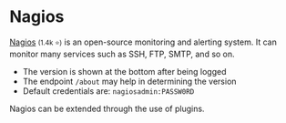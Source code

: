 # Nagios

<div class="row row-cols-lg-2"><div>

[Nagios](https://github.com/NagiosEnterprises/nagioscore) <small>(1.4k ⭐)</small> is an open-source monitoring and alerting system. It can monitor many services such as SSH, FTP, SMTP, and so on.

* The version is shown at the bottom after being logged
* The endpoint `/about` may help in determining the version
* Default credentials are: `nagiosadmin:PASSW0RD`

Nagios can be extended through the use of plugins.
</div><div>
</div></div>